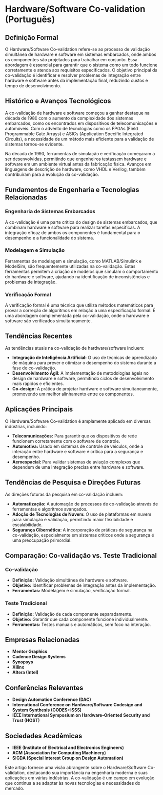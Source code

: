# Hardware/Software Co-validation (Português)

## Definição Formal

O Hardware/Software Co-validation refere-se ao processo de validação simultânea de hardware e software em sistemas embarcados, onde ambos os componentes são projetados para trabalhar em conjunto. Essa abordagem é essencial para garantir que o sistema como um todo funcione corretamente e atenda aos requisitos especificados. O objetivo principal da co-validação é identificar e resolver problemas de integração entre hardware e software antes da implementação final, reduzindo custos e tempo de desenvolvimento.

## Histórico e Avanços Tecnológicos

A co-validação de hardware e software começou a ganhar destaque na década de 1980 com o aumento da complexidade dos sistemas embarcados, como os encontrados em dispositivos de telecomunicações e automóveis. Com o advento de tecnologias como os FPGAs (Field Programmable Gate Arrays) e ASICs (Application Specific Integrated Circuits), a necessidade de um método mais eficiente para a validação de sistemas tornou-se evidente.

Na década de 1990, ferramentas de simulação e verificação começaram a ser desenvolvidas, permitindo que engenheiros testassem hardware e software em um ambiente virtual antes da fabricação física. Avanços em linguagens de descrição de hardware, como VHDL e Verilog, também contribuíram para a evolução da co-validação.

## Fundamentos de Engenharia e Tecnologias Relacionadas

### Engenharia de Sistemas Embarcados

A co-validação é uma parte crítica do design de sistemas embarcados, que combinam hardware e software para realizar tarefas específicas. A integração eficaz de ambos os componentes é fundamental para o desempenho e a funcionalidade do sistema.

### Modelagem e Simulação

Ferramentas de modelagem e simulação, como MATLAB/Simulink e ModelSim, são frequentemente utilizadas na co-validação. Estas ferramentas permitem a criação de modelos que simulam o comportamento do hardware e software, ajudando na identificação de inconsistências e problemas de integração.

### Verificação Formal

A verificação formal é uma técnica que utiliza métodos matemáticos para provar a correção de algoritmos em relação a uma especificação formal. É uma abordagem complementada pela co-validação, onde o hardware e software são verificados simultaneamente.

## Tendências Recentes

As tendências atuais na co-validação de hardware/software incluem:

- **Integração de Inteligência Artificial:** O uso de técnicas de aprendizado de máquina para prever e otimizar o desempenho do sistema durante a fase de co-validação.
- **Desenvolvimento Ágil:** A implementação de metodologias ágeis no design de hardware e software, permitindo ciclos de desenvolvimento mais rápidos e eficientes.
- **Co-design:** A prática de projetar hardware e software simultaneamente, promovendo um melhor alinhamento entre os componentes.

## Aplicações Principais

O Hardware/Software Co-validation é amplamente aplicado em diversas indústrias, incluindo:

- **Telecomunicações:** Para garantir que os dispositivos de rede funcionem corretamente com o software de controle.
- **Automotiva:** Usado em sistemas de controle de veículos, onde a interação entre hardware e software é crítica para a segurança e desempenho.
- **Aeroespacial:** Para validar sistemas de aviação complexos que dependem de uma integração precisa entre hardware e software.

## Tendências de Pesquisa e Direções Futuras

As direções futuras da pesquisa em co-validação incluem:

- **Automatização:** A automação de processos de co-validação através de ferramentas e algoritmos avançados.
- **Adoção de Tecnologias de Nuvem:** O uso de plataformas em nuvem para simulação e validação, permitindo maior flexibilidade e escalabilidade.
- **Segurança Cibernética:** A incorporação de práticas de segurança na co-validação, especialmente em sistemas críticos onde a segurança é uma preocupação primordial.

## Comparação: Co-validação vs. Teste Tradicional

### Co-validação

- **Definição:** Validação simultânea de hardware e software.
- **Objetivo:** Identificar problemas de integração antes da implementação.
- **Ferramentas:** Modelagem e simulação, verificação formal.

### Teste Tradicional

- **Definição:** Validação de cada componente separadamente.
- **Objetivo:** Garantir que cada componente funcione individualmente.
- **Ferramentas:** Testes manuais e automáticos, sem foco na interação.

## Empresas Relacionadas

- **Mentor Graphics**
- **Cadence Design Systems**
- **Synopsys**
- **Xilinx**
- **Altera (Intel)**

## Conferências Relevantes

- **Design Automation Conference (DAC)**
- **International Conference on Hardware/Software Codesign and System Synthesis (CODES+ISSS)**
- **IEEE International Symposium on Hardware-Oriented Security and Trust (HOST)**

## Sociedades Acadêmicas

- **IEEE (Institute of Electrical and Electronics Engineers)**
- **ACM (Association for Computing Machinery)**
- **SIGDA (Special Interest Group on Design Automation)**

Este artigo fornece uma visão abrangente sobre o Hardware/Software Co-validation, destacando sua importância na engenharia moderna e suas aplicações em várias indústrias. A co-validação é um campo em evolução que continua a se adaptar às novas tecnologias e necessidades do mercado.